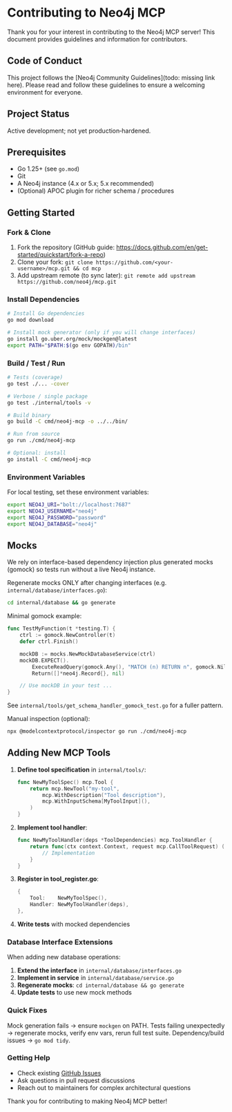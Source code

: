 # Contributing to Neo4j MCP

Thank you for your interest in contributing to the Neo4j MCP server! This document provides guidelines and information for contributors.

## Code of Conduct

This project follows the [Neo4j Community Guidelines](todo: missing link here). Please read and follow these guidelines to ensure a welcoming environment for everyone.

## Project Status

Active development; not yet production‑hardened.

## Prerequisites

- Go 1.25+ (see `go.mod`)
- Git
- A Neo4j instance (4.x or 5.x; 5.x recommended)
- (Optional) APOC plugin for richer schema / procedures

## Getting Started

### Fork & Clone

1. Fork the repository (GitHub guide: https://docs.github.com/en/get-started/quickstart/fork-a-repo)
2. Clone your fork: `git clone https://github.com/<your-username>/mcp.git && cd mcp`
3. Add upstream remote (to sync later): `git remote add upstream https://github.com/neo4j/mcp.git`

### Install Dependencies

```bash
# Install Go dependencies
go mod download

# Install mock generator (only if you will change interfaces)
go install go.uber.org/mock/mockgen@latest
export PATH="$PATH:$(go env GOPATH)/bin"
```

### Build / Test / Run

```bash
# Tests (coverage)
go test ./... -cover

# Verbose / single package
go test ./internal/tools -v

# Build binary
go build -C cmd/neo4j-mcp -o ../../bin/

# Run from source
go run ./cmd/neo4j-mcp

# Optional: install
go install -C cmd/neo4j-mcp
```

### Environment Variables

For local testing, set these environment variables:

```bash
export NEO4J_URI="bolt://localhost:7687"
export NEO4J_USERNAME="neo4j"
export NEO4J_PASSWORD="password"
export NEO4J_DATABASE="neo4j"
```

## Mocks

We rely on interface-based dependency injection plus generated mocks (gomock) so tests run without a live Neo4j instance.

Regenerate mocks ONLY after changing interfaces (e.g. `internal/database/interfaces.go`):

```bash
cd internal/database && go generate
```

Minimal gomock example:

```go
func TestMyFunction(t *testing.T) {
    ctrl := gomock.NewController(t)
    defer ctrl.Finish()

    mockDB := mocks.NewMockDatabaseService(ctrl)
    mockDB.EXPECT().
        ExecuteReadQuery(gomock.Any(), "MATCH (n) RETURN n", gomock.Nil(), "neo4j").
        Return([]*neo4j.Record{}, nil)

    // Use mockDB in your test ...
}
```

See `internal/tools/get_schema_handler_gomock_test.go` for a fuller pattern.

Manual inspection (optional):

```bash
npx @modelcontextprotocol/inspector go run ./cmd/neo4j-mcp
```

## Adding New MCP Tools

1. **Define tool specification** in `internal/tools/`:

   ```go
   func NewMyToolSpec() mcp.Tool {
       return mcp.NewTool("my-tool",
           mcp.WithDescription("Tool description"),
           mcp.WithInputSchema[MyToolInput](),
       )
   }
   ```

2. **Implement tool handler**:

   ```go
   func NewMyToolHandler(deps *ToolDependencies) mcp.ToolHandler {
       return func(ctx context.Context, request mcp.CallToolRequest) (*mcp.CallToolResult, error) {
           // Implementation
       }
   }
   ```

3. **Register in tool_register.go**:

   ```go
   {
       Tool:    NewMyToolSpec(),
       Handler: NewMyToolHandler(deps),
   },
   ```

4. **Write tests** with mocked dependencies

### Database Interface Extensions

When adding new database operations:

1. **Extend the interface** in `internal/database/interfaces.go`
2. **Implement in service** in `internal/database/service.go`
3. **Regenerate mocks**: `cd internal/database && go generate`
4. **Update tests** to use new mock methods

### Quick Fixes

Mock generation fails → ensure `mockgen` on PATH.
Tests failing unexpectedly → regenerate mocks, verify env vars, rerun full test suite.
Dependency/build issues → `go mod tidy`.

### Getting Help

- Check existing [GitHub Issues](https://github.com/neo4j/mcp/issues)
- Ask questions in pull request discussions
- Reach out to maintainers for complex architectural questions

Thank you for contributing to making Neo4j MCP better!
